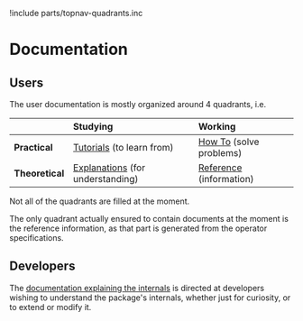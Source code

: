 !include parts/topnav-quadrants.inc

# Documentation

## Users

The user documentation is mostly organized around 4 quadrants, i.e.

|		|Studying						|Working				|
|:---		|:---							|:---					|
|__Practical__	|[Tutorials](tutorials.md) (to learn from)		|[How To](howtos.md) (solve problems)	|
|__Theoretical__|[Explanations](explanations.md) (for understanding)	|[Reference](ref/index.md) (information)|

Not all of the quadrants are filled at the moment.

The only quadrant actually ensured to contain documents at the moment is the reference information,
as that part is generated from the operator specifications.

## Developers

The [documentation explaining the internals](dev/index.md) is directed at developers wishing to
understand the package's internals, whether just for curiosity, or to extend or modify it.
